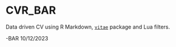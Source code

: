 # CVR_BAR
Data driven CV using R Markdown, [`vitae`](https://github.com/mitchelloharawild/vitae) package and Lua filters. 

-BAR 10/12/2023
